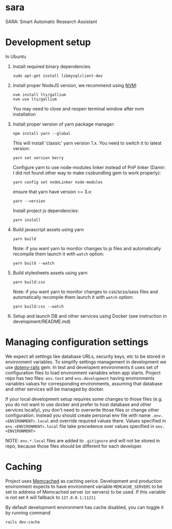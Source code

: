 # sara
SARA: Smart Automatic Research Assistant

# Development setup

In Ubuntu

1. Install required binary dependencies
    ```
    sudo apt-get install libmysqlclient-dev
    ```

2. Install proper NodeJS version, we recommend using [NVM](https://github.com/nvm-sh/nvm):
    ```
    nvm install lts/gallium
    nvm use lts/gallium
    ```
   You may need to close and reopen terminal window after nvm installation

3. Install proper version of yarn package manager:
   ```
   npm install yarn --global
   ```
   
   This will install 'classic' yarn version 1.x. You need to switch it to latest version:
   ```
   yarn set version berry
   ```

   Configure yarn to use node-modules linker instead of PnP linker 
   (Damir: I did not found other way to make cssbundling gem to work properly): 
   ```
   yarn config set nodeLinker node-modules
   ```

   ensure that yarn have version >= 3.x:
   ```
   yarn --version
   ```
   
   Install project js dependencies:
   ```
   yarn install
   ```

4. Build javascript assets using yarn
   ```
   yarn build
   ```

   Note: if you want yarn to monitor changes to js files and automatically recompile them launch it with `watch` option:
   ```
   yarn build --watch
   ```

5. Build stylesheets assets using yarn
   ```
   yarn build:css
   ```

   Note: if you want yarn to monitor changes to css/scss/sass files and automatically recompile them launch it 
   with `watch` option:
   ```
   yarn build:css --watch
   ```

5. Setup and launch DB and other services using Docker (see instruction in development/README.md)

# Managing configuration settings

We expect all settings like database URLs, security keys, etc to be stored in environment variables.
To simplify settings management in development we use [dotenv-rails](https://github.com/bkeepers/dotenv) gem.
In test and developent environments it uses set of configuration files to load environment variables when app starts.
Project repo has two files: `env.test` and `env.development` having environments variables values for corresponding 
environments, assuming that database and other services will be managed by docker.

If your local development setup requires some changes to those files (e.g. you do not want to use docker and prefer to 
host database and other services locally), you don't need to overwrite those files or change other configuration.
Instead you should create personal env file with name `.env.<ENVIRONMENT>.local` and override required values there.
Values specified in `env.<ENVIRONMENT>.local` file take precedence over  values specified in `env.<ENVIRONMENT>`

NOTE: `env.*.local` files are added to `.gitignore` and will not be stored in repo, because those files should be
different for each developer.

# Caching
Project uses [Memcached](https://memcached.org/) as caching serice.
Development and production environment expects to have environment variable `MEMCACHE_SERVERS` to be set to address of 
Memcached server (or servers) to be used. If this variable is not set it will fallback to `127.0.0.1:11211`

By default development environment has cache disabled, you can toggle it by running command
```
rails dev:cache
```
